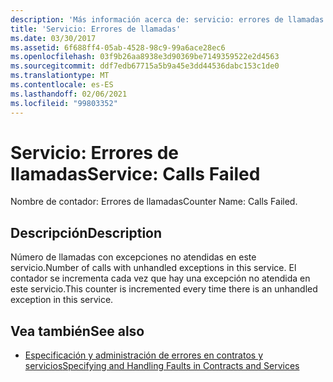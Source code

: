 ```yaml
---
description: 'Más información acerca de: servicio: errores de llamadas'
title: 'Servicio: Errores de llamadas'
ms.date: 03/30/2017
ms.assetid: 6f688ff4-05ab-4528-98c9-99a6ace28ec6
ms.openlocfilehash: 03f9b26aa8938e3d90369be7149359522e2d4563
ms.sourcegitcommit: ddf7edb67715a5b9a45e3dd44536dabc153c1de0
ms.translationtype: MT
ms.contentlocale: es-ES
ms.lasthandoff: 02/06/2021
ms.locfileid: "99803352"
---
```

# <a name="service-calls-failed"></a><span data-ttu-id="bf184-103">Servicio: Errores de llamadas</span><span class="sxs-lookup"><span data-stu-id="bf184-103">Service: Calls Failed</span></span>

<span data-ttu-id="bf184-104">Nombre de contador: Errores de llamadas</span><span class="sxs-lookup"><span data-stu-id="bf184-104">Counter Name: Calls Failed.</span></span>  
  
## <a name="description"></a><span data-ttu-id="bf184-105">Descripción</span><span class="sxs-lookup"><span data-stu-id="bf184-105">Description</span></span>  

 <span data-ttu-id="bf184-106">Número de llamadas con excepciones no atendidas en este servicio.</span><span class="sxs-lookup"><span data-stu-id="bf184-106">Number of calls with unhandled exceptions in this service.</span></span> <span data-ttu-id="bf184-107">El contador se incrementa cada vez que hay una excepción no atendida en este servicio.</span><span class="sxs-lookup"><span data-stu-id="bf184-107">This counter is incremented every time there is an unhandled exception in this service.</span></span>  
  
## <a name="see-also"></a><span data-ttu-id="bf184-108">Vea también</span><span class="sxs-lookup"><span data-stu-id="bf184-108">See also</span></span>

- [<span data-ttu-id="bf184-109">Especificación y administración de errores en contratos y servicios</span><span class="sxs-lookup"><span data-stu-id="bf184-109">Specifying and Handling Faults in Contracts and Services</span></span>](../../specifying-and-handling-faults-in-contracts-and-services.md)

